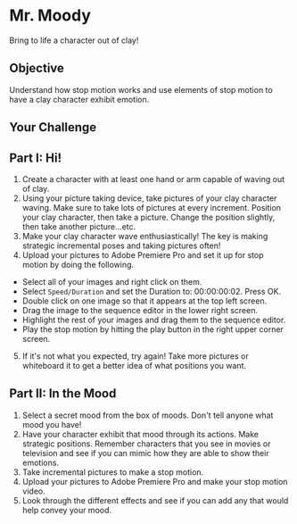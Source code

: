 # Mr. Moody

Bring to life a character out of clay!

## Objective

Understand how stop motion works and use elements of stop motion to have a clay character exhibit emotion.

## Your Challenge

## Part I: Hi!

1. Create a character with at least one hand or arm capable of waving out of clay.
2. Using your picture taking device, take pictures of your clay character waving. Make sure to take lots of pictures at every increment. Position your clay character, then take a picture. Change the position slightly, then take another picture...etc.
3. Make your clay character wave enthusiastically! The key is making strategic incremental poses and taking pictures often!
4. Upload your pictures to Adobe Premiere Pro and set it up for stop motion by doing the following.
  * Select all of your images and right click on them.
  * Select ```Speed/Duration``` and set the Duration to: 00:00:00:02. Press OK.
  * Double click on one image so that it appears at the top left screen.
  * Drag the image to the sequence editor in the lower right screen.
  * Highlight the rest of your images and drag them to the sequence editor.
  * Play the stop motion by hitting the play button in the right upper corner screen.
5. If it's not what you expected, try again! Take more pictures or whiteboard it to get a better idea of what positions you want.

## Part II: In the Mood

1. Select a secret mood from the box of moods. Don't tell anyone what mood you have!
2. Have your character exhibit that mood through its actions. Make strategic positions. Remember characters that you see in movies or television and see if you can mimic how they are able to show their emotions.
3. Take incremental pictures to make a stop motion.
4. Upload your pictures to Adobe Premiere Pro and make your stop motion video.
5. Look through the different effects and see if you can add any that would help convey your mood.
